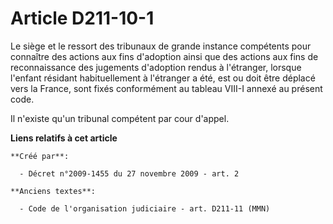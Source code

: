 # Article D211-10-1

Le siège et le ressort des tribunaux de grande instance compétents pour connaître des actions aux fins d'adoption ainsi que
des actions aux fins de reconnaissance des jugements d'adoption rendus à l'étranger, lorsque l'enfant résidant habituellement
à l'étranger a été, est ou doit être déplacé vers la France, sont fixés conformément au tableau VIII-I annexé au présent
code. 

Il n'existe qu'un tribunal compétent par cour d'appel.

**Liens relatifs à cet article**

	**Créé par**:

	  - Décret n°2009-1455 du 27 novembre 2009 - art. 2

	**Anciens textes**:

	  - Code de l'organisation judiciaire - art. D211-11 (MMN)
